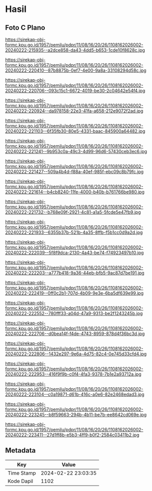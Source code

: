 # Hasil

## Foto C Plano

https://sirekap-obj-formc.kpu.go.id/1957/pemilu/pdpr/11/08/16/20/26/1108162026002-20240222-215935--a2dce858-da43-4dd5-b653-1cde10f8628c.jpg

https://sirekap-obj-formc.kpu.go.id/1957/pemilu/pdpr/11/08/16/20/26/1108162026002-20240222-220410--87b8875b-0ef7-4e00-9a8a-33108294d58c.jpg

https://sirekap-obj-formc.kpu.go.id/1957/pemilu/pdpr/11/08/16/20/26/1108162026002-20240222-220706--093c15c1-6672-4019-be30-2c04642e54f4.jpg

https://sirekap-obj-formc.kpu.go.id/1957/pemilu/pdpr/11/08/16/20/26/1108162026002-20240222-220924--da978158-22e3-41fa-a658-212e9072f2ad.jpg

https://sirekap-obj-formc.kpu.go.id/1957/pemilu/pdpr/11/08/16/20/26/1108162026002-20240222-221103--6f35fb30-80e5-4331-baac-845900a64482.jpg

https://sirekap-obj-formc.kpu.go.id/1957/pemilu/pdpr/11/08/16/20/26/1108162026002-20240222-221241--9b953c0a-49c3-4d99-96d6-57430ceb3ec6.jpg

https://sirekap-obj-formc.kpu.go.id/1957/pemilu/pdpr/11/08/16/20/26/1108162026002-20240222-221427--509a4b4d-f88a-40ef-985f-ebc09c8b79fc.jpg

https://sirekap-obj-formc.kpu.go.id/1957/pemilu/pdpr/11/08/16/20/26/1108162026002-20240222-221614--b4cb8240-11fe-4000-b40b-b761766be980.jpg

https://sirekap-obj-formc.kpu.go.id/1957/pemilu/pdpr/11/08/16/20/26/1108162026002-20240222-221732--b768e09f-2921-4c81-a1a5-5fcde5e47fb9.jpg

https://sirekap-obj-formc.kpu.go.id/1957/pemilu/pdpr/11/08/16/20/26/1108162026002-20240222-221933--6355b37b-521b-4a35-8ffb-f5b1cc0d9a2d.jpg

https://sirekap-obj-formc.kpu.go.id/1957/pemilu/pdpr/11/08/16/20/26/1108162026002-20240222-222039--5f8f9dca-2130-4a43-be74-f74923497b10.jpg

https://sirekap-obj-formc.kpu.go.id/1957/pemilu/pdpr/11/08/16/20/26/1108162026002-20240222-222203--a777b418-9a36-44eb-bfb5-9ac87d7be191.jpg

https://sirekap-obj-formc.kpu.go.id/1957/pemilu/pdpr/11/08/16/20/26/1108162026002-20240222-222419--0ff0c2b1-707d-4b09-9e3e-6ba5df639e99.jpg

https://sirekap-obj-formc.kpu.go.id/1957/pemilu/pdpr/11/08/16/20/26/1108162026002-20240222-222552--780fff33-a04d-47a9-9313-be2f1243245b.jpg

https://sirekap-obj-formc.kpu.go.id/1957/pemilu/pdpr/11/08/16/20/26/1108162026002-20240222-222706--d0bea14f-f4de-4743-8959-878d4f36bc3d.jpg

https://sirekap-obj-formc.kpu.go.id/1957/pemilu/pdpr/11/08/16/20/26/1108162026002-20240222-222806--1432e297-9e6a-4d75-82c4-0e745d33cfd4.jpg

https://sirekap-obj-formc.kpu.go.id/1957/pemilu/pdpr/11/08/16/20/26/1108162026002-20240222-222953--416f9f9b-c0f4-4fa3-9378-7b1e2a93712a.jpg

https://sirekap-obj-formc.kpu.go.id/1957/pemilu/pdpr/11/08/16/20/26/1108162026002-20240222-223104--c0a19871-d61b-416c-a0e6-82e2468edad3.jpg

https://sirekap-obj-formc.kpu.go.id/1957/pemilu/pdpr/11/08/16/20/26/1108162026002-20240222-223245--b8f59663-294b-4b11-be7b-ee8642cd069e.jpg

https://sirekap-obj-formc.kpu.go.id/1957/pemilu/pdpr/11/08/16/20/26/1108162026002-20240222-223411--27d1ff8b-e5b3-4ff9-b0f2-2584c03411b2.jpg


## Metadata

| Key        | Value               |
| ---------- | ------------------- |
| Time Stamp | 2024-02-22 23:03:35 |
| Kode Dapil | 1102                |



